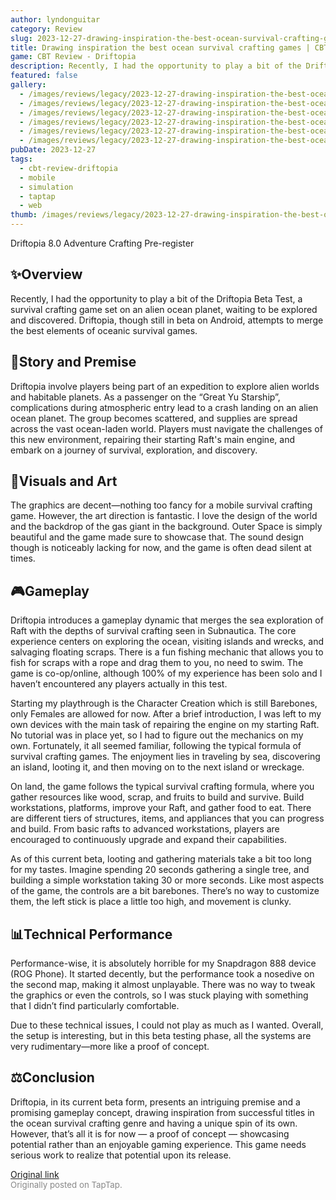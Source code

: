 ```yaml
---
author: lyndonguitar
category: Review
slug: 2023-12-27-drawing-inspiration-the-best-ocean-survival-crafting-games-cbt-review-driftopia
title: Drawing inspiration the best ocean survival crafting games | CBT Review - Driftopia
game: CBT Review - Driftopia
description: Recently, I had the opportunity to play a bit of the Driftopia Beta Test, a survival crafting game set on an alien ocean planet, waiting to be explored and discovered. Driftopia, though still in beta on Android, attempts to merge the best elements of oceanic survival games.
featured: false
gallery:
  - /images/reviews/legacy/2023-12-27-drawing-inspiration-the-best-ocean-survival-crafting-games--cbt-review---driftopia-0.avif
  - /images/reviews/legacy/2023-12-27-drawing-inspiration-the-best-ocean-survival-crafting-games--cbt-review---driftopia-1.avif
  - /images/reviews/legacy/2023-12-27-drawing-inspiration-the-best-ocean-survival-crafting-games--cbt-review---driftopia-2.avif
  - /images/reviews/legacy/2023-12-27-drawing-inspiration-the-best-ocean-survival-crafting-games--cbt-review---driftopia-3.avif
  - /images/reviews/legacy/2023-12-27-drawing-inspiration-the-best-ocean-survival-crafting-games--cbt-review---driftopia-4.avif
  - /images/reviews/legacy/2023-12-27-drawing-inspiration-the-best-ocean-survival-crafting-games--cbt-review---driftopia-5.avif
pubDate: 2023-12-27
tags:
  - cbt-review-driftopia
  - mobile
  - simulation
  - taptap
  - web
thumb: /images/reviews/legacy/2023-12-27-drawing-inspiration-the-best-ocean-survival-crafting-games--cbt-review---driftopia-0.avif
---
```


Driftopia
8.0
Adventure
Crafting
Pre-register


## ✨Overview

Recently, I had the opportunity to play a bit of the Driftopia Beta Test, a survival crafting game set on an alien ocean planet, waiting to be explored and discovered. Driftopia, though still in beta on Android, attempts to merge the best elements of oceanic survival games.


## 📖Story and Premise

Driftopia involve players being part of an expedition to explore alien worlds and habitable planets. As a passenger on the “Great Yu Starship”, complications during atmospheric entry lead to a crash landing on an alien ocean planet. The group becomes scattered, and supplies are spread across the vast ocean-laden world. Players must navigate the challenges of this new environment, repairing their starting Raft's main engine, and embark on a journey of survival, exploration, and discovery.


## 🎨Visuals and Art

The graphics are decent—nothing too fancy for a mobile survival crafting game. However, the art direction is fantastic. I love the design of the world and the backdrop of the gas giant in the background. Outer Space is simply beautiful and the game made sure to showcase that. The sound design though is noticeably lacking for now, and the game is often dead silent at times.


## 🎮Gameplay

Driftopia introduces a gameplay dynamic that merges the sea exploration of Raft with the depths of survival crafting seen in Subnautica. The core experience centers on exploring the ocean, visiting islands and wrecks, and salvaging floating scraps. There is a fun fishing mechanic that allows you to fish for scraps with a rope and drag them to you, no need to swim. The game is co-op/online, although 100% of my experience has been solo and I haven’t encountered any players actually in this test.

Starting my playthrough is the Character Creation which is still Barebones, only Females are allowed for now. After a brief introduction, I was left to my own devices with the main task of repairing the engine on my starting Raft. No tutorial was in place yet, so I had to figure out the mechanics on my own. Fortunately, it all seemed familiar, following the typical formula of survival crafting games. The enjoyment lies in traveling by sea, discovering an island, looting it, and then moving on to the next island or wreckage.

On land, the game follows the typical survival crafting formula, where you gather resources like wood, scrap, and fruits to build and survive. Build workstations, platforms, improve your Raft, and gather food to eat. There are different tiers of structures, items, and appliances that you can progress and build. From basic rafts to advanced workstations, players are encouraged to continuously upgrade and expand their capabilities.

As of this current beta, looting and gathering materials take a bit too long for my tastes. Imagine spending 20 seconds gathering a single tree, and building a simple workstation taking 30 or more seconds. Like most aspects of the game, the controls are a bit barebones. There’s no way to customize them, the left stick is place a little too high, and movement is clunky.


## 📊Technical Performance

Performance-wise, it is absolutely horrible for my Snapdragon 888 device (ROG Phone). It started decently, but the performance took a nosedive on the second map, making it almost unplayable. There was no way to tweak the graphics or even the controls, so I was stuck playing with something that I didn’t find particularly comfortable.

Due to these technical issues, I could not play as much as I wanted. Overall, the setup is interesting, but in this beta testing phase, all the systems are very rudimentary—more like a proof of concept.


## ⚖️Conclusion

Driftopia, in its current beta form, presents an intriguing premise and a promising gameplay concept, drawing inspiration from successful titles in the ocean survival crafting genre and having a unique spin of its own. However, that’s all it is for now — a proof of concept — showcasing potential rather than an enjoyable gaming experience.  This game needs serious work to realize that potential upon its release.

[Original link](https://www.taptap.io/post/6724223)<br><span style="font-size: 0.95em; color: #888;">Originally posted on TapTap.</span>
